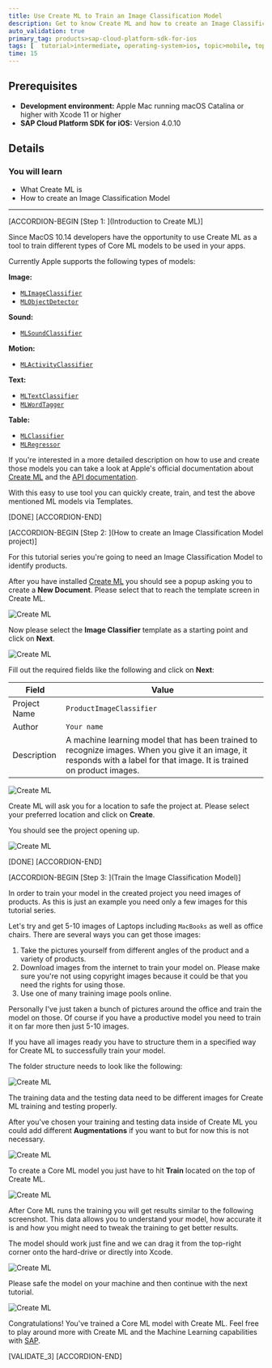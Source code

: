 ```yaml
---
title: Use Create ML to Train an Image Classification Model
description: Get to know Create ML and how to create an Image Classification Model for products.
auto_validation: true
primary_tag: products>sap-cloud-platform-sdk-for-ios
tags: [  tutorial>intermediate, operating-system>ios, topic>mobile, topic>odata, products>sap-cloud-platform, products>sap-cloud-platform-sdk-for-ios ]
time: 15
---
```


## Prerequisites
- **Development environment:** Apple Mac running macOS Catalina or higher with Xcode 11 or higher
- **SAP Cloud Platform SDK for iOS:** Version 4.0.10

## Details
### You will learn  
  - What Create ML is
  - How to create an Image Classification Model

---

[ACCORDION-BEGIN [Step 1: ](Introduction to Create ML)]

Since MacOS 10.14 developers have the opportunity to use Create ML as a tool to train different types of Core ML models to be used in your apps.

Currently Apple supports the following types of models:

**Image:**
- [`MLImageClassifier`](https://developer.apple.com/documentation/createml/mlimageclassifier)
- [`MLObjectDetector`](https://developer.apple.com/documentation/createml/mlobjectdetector)

**Sound:**
- [`MLSoundClassifier`](https://developer.apple.com/documentation/createml/mlsoundclassifier)

**Motion:**
- [`MLActivityClassifier`](https://developer.apple.com/documentation/createml/mlactivityclassifier)

**Text:**
- [`MLTextClassifier`](https://developer.apple.com/documentation/createml/mltextclassifier)
- [`MLWordTagger`](https://developer.apple.com/documentation/createml/mlwordtagger)

**Table:**
- [`MLClassifier`](https://developer.apple.com/documentation/createml/mlclassifier)
- [`MLRegressor`](https://developer.apple.com/documentation/createml/mlregressor)

If you're interested in a more detailed description on how to use and create those models you can take a look at Apple's official documentation about [Create ML](https://developer.apple.com/documentation/createml/creating_an_image_classifier_model) and the [API documentation](https://developer.apple.com/documentation/createml).

With this easy to use tool you can quickly create, train, and test the above mentioned ML models via Templates.

[DONE]
[ACCORDION-END]

[ACCORDION-BEGIN [Step 2: ](How to create an Image Classification Model project)]

For this tutorial series you're going to need an Image Classification Model to identify products.

After you have installed [Create ML](https://developer.apple.com/machine-learning/create-ml/) you should see a popup asking you to create a **New Document**. Please select that to reach the template screen in Create ML.

![Create ML](fiori-ios-scpms-teched19-01.png)

Now please select the **Image Classifier** template as a starting point and click on **Next**.

![Create ML](fiori-ios-scpms-teched19-02.png)

Fill out the required fields like the following and click on **Next**:

| Field  | Value |
| ------------- | ------------- |
| Project Name  | `ProductImageClassifier`  |
| Author  | `Your name`  |
| Description  | A machine learning model that has been trained to recognize images. When you give it an image, it responds with a label for that image. It is trained on product images. |

![Create ML](fiori-ios-scpms-teched19-03.png)

Create ML will ask you for a location to safe the project at. Please select your preferred location and click on **Create**.

You should see the project opening up.

![Create ML](fiori-ios-scpms-teched19-04.png)

[DONE]
[ACCORDION-END]

[ACCORDION-BEGIN [Step 3: ](Train the Image Classification Model)]

In order to train your model in the created project you need images of products. As this is just an example you need only a few images for this tutorial series.

Let's try and get 5-10 images of Laptops including `MacBooks` as well as office chairs. There are several ways you can get those images:

1. Take the pictures yourself from different angles of the product and a variety of products.
2. Download images from the internet to train your model on. Please make sure you're not using copyright images because it could be that you need the rights for using those.
3. Use one of many training image pools online.

Personally I've just taken a bunch of pictures around the office and train the model on those. Of course if you have a productive model you need to train it on far more then just 5-10 images.

If you have all images ready you have to structure them in a specified way for Create ML to successfully train your model.

The folder structure needs to look like the following:

![Create ML](fiori-ios-scpms-teched19-05.png)

The training data and the testing data need to be different images for Create ML training and testing properly.

After you've chosen your training and testing data inside of Create ML you could add different **Augmentations** if you want to but for now this is not necessary.

![Create ML](fiori-ios-scpms-teched19-06.png)

To create a Core ML model you just have to hit **Train** located on the top of Create ML.

![Create ML](fiori-ios-scpms-teched19-07.png)

After Core ML runs the training you will get results similar to the following screenshot. This data allows you to understand your model, how accurate it is and how you might need to tweak the training to get better results.

The model should work just fine and we can drag it from the top-right corner onto the hard-drive or directly into Xcode.

![Create ML](fiori-ios-scpms-teched19-08.png)

Please safe the model on your machine and then continue with the next tutorial.

![Create ML](fiori-ios-scpms-teched19-09.png)

Congratulations! You've trained a Core ML model with Create ML. Feel free to play around more with Create ML and the Machine Learning capabilities with [SAP](https://www.sap.com/products/intelligent-technologies/artificial-intelligence.html).

[VALIDATE_3]
[ACCORDION-END]
